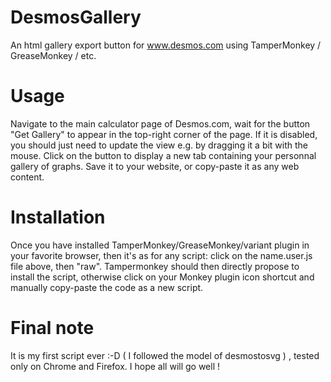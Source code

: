 # DesmosGallery
An html gallery export button for www.desmos.com using TamperMonkey / GreaseMonkey / etc.

# Usage
Navigate to the main calculator page of Desmos.com, wait for the button "Get Gallery" to appear in the top-right corner of the page. If it is disabled, you should just need to update the view e.g. by dragging it a bit with the mouse. Click on the button to display a new tab containing your personnal gallery of graphs. Save it to your website, or copy-paste it as any web content.

# Installation
Once you have installed TamperMonkey/GreaseMonkey/variant plugin in your favorite browser, then it's as for any script: click on the name.user.js file above, then "raw". Tampermonkey should then directly propose to install the script, otherwise click on your Monkey plugin icon shortcut and manually copy-paste the code as a new script.

# Final note
It is my first script ever :-D ( I followed the model of desmostosvg ) , tested only on Chrome and Firefox. 
I hope all will go well ! 
